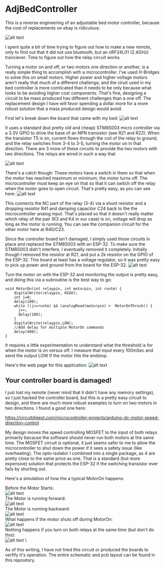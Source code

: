 # AdjBedController

This is a reverse engineering of an adjustable bed motor controller, because the cost of replacements on ebay is ridiculous:

![alt text](SealyEaseRemote-eBay.png?raw=true)

I spent quite a bit of time trying to figure out how to make a new remote, only to find out that it did not use bluetooth, but an nRF24L01 (2.4GHz) tranciever. Time to figure out how the relay circuit works.

Turning a motor on and off, or two motors one direction or another, is a really simple thing to accomplish with a microcontroller. I've used H-Bridges to solve this on small motors. Higher power and higher voltage motors aren't really that much of a different challenge, and the ciruit used in my bed controller is more comlicated than it needs to be only because what looks to be avoiding higher cost components. That's fine, designing a circuit to be mass produced has different challenges than a one off. The replacement design I have will favor spending a dollar more for a more robust solution that a mass produced design would avoid.

First let's break down the board that came with my bed:
![alt text](AdjBedRelayCrkt.JPG?raw=true)

It uses a standard (but pretty old and cheap) STM8S003 micro controller via a 3.3V GPIO to drive the base of an NPN transistor (see R21 and R22). When the transistor T5 is on, current flows through the coil of the relay to ground, and the relay switches from 3-4 to 3-5, turning the motor on in that direction. There are 3 more of these circuits to provide the two motors with two directions. The relays are wired in such a way that 

![alt text](MotorDriverSchematic.jpg?raw=true)

There's a catch though: These motors have a switch in them so that when the motor has reached maximum or minimum, the motor turns off. The microcontroller must keep an eye on that so that it can switch off the relay when the motor goes to open circuit. That's pretty easy, as you can see here:
![alt text](AdjBedFeedBack.JPG?raw=true)

This connects the NC part of the relay (3-4) via a shunt resistor and a dropping resistor R41 and damping capacitor C24 back to the the microcontroller analog input. That's placed so that it doesn't really matter which relay of the pair (K3 and K4 in our case) is on, voltage will drop as long as the motor is running. You can see the companion circuit for the other motor here at R40/C23. 

Since the controller board isn't damaged, I simply used those circuits in place and replaced the STM8S003 with an ESP-32. To make sure the STM8S003 didn't interfere, I eventually removed it completely. Initially though I removed the resistor at R21, and put a 2k resistor on the GPIO of the ESP-32. This board at least has a voltage regulator, so it was pretty easy to pick up power and ground from the board for the ESP-32.
![alt text](AdjBedMotorController.jpg?raw=true)

Turn the motor on with the ESP-32 and monitoring the output is pretty easy, and doing this via a subroutine is the best way to go:

```
void MotorOn(int relaypin, int motorpin, int runtm) {
    digitalWrite(relaypin, HIGH);
    int j=0;
    delay(100);
    while ((j<=runtm) && (analogRead(motorpin) >  MotorOnThresh)) {
      j++;
      delay(100);
    }
    digitalWrite(relaypin,LOW);
    //Add delay for multiple MotorOn commands
    delay(400);
}
```
It requires a little experimentation to understand what the threshold is for when the motor is on versus off. I measure that input every 100mSec and send the output LOW if the motor hits the endstop.

Here's the web page for this application:
![alt text](Motor-WebPage.jpg?raw=true) 

## Your controller board is damaged!

I just lost my remote (never mind that it didn't have any memory settings), so I just hacked the controller board, but this is a pretty easy circuit to design, and there are much more robust examples to turn on two motors in two directions. I found a good one here:

https://circuitdigest.com/microcontroller-projects/arduino-dc-motor-speed-direction-control

My design moves the speed controlling MOSFET to the input of both relays primarily because the software should never run both motors at the same time. The MOSFET circuit is optional, it just seems safer to me to allow the microcontroller to shut down the power if it sees a safety issue (like overheating). The opto-isolator I combined into a single package, as 4 are pretty close to the same price as one. That is a standard (but more expensive) solution that protects the ESP-32 if the switching transistor ever fails by shorting out.

Here's a simulation of how the a typical MotorOn happens:

Before the Motor Starts:  \
![alt text](MotorOn-Start.jpg?raw=true)   \
The Motor is running forward:  \
![alt text](MotorOn-RunFwd.jpg?raw=true)  \
The Motor is running backward:  \
![alt text](MotorOn-RunBck.jpg?raw=true)  \
What happens if the motor shuts off during MotorOn:  \
![alt text](MotorOn-MotorStopped.jpg?raw=true)  \
Nothing happens if you turn on both relays at the same time (but don't do this):  \
![alt text](MotorOn-BothRelays.jpg?raw=true)  \

As of this writing, I have not tried this circuit or produced the boards to verfify it's operation. The entire schematic and pcb layout can be found in this repository.




